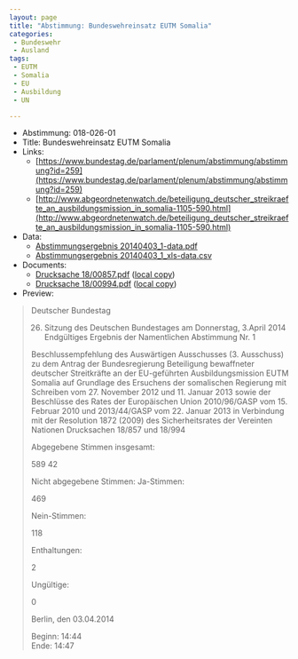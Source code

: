 ```yaml
---
layout: page
title: "Abstimmung: Bundeswehreinsatz EUTM Somalia"
categories:
 - Bundeswehr
 - Ausland
tags:
 - EUTM
 - Somalia
 - EU
 - Ausbildung
 - UN

---
```


* Abstimmung: 018-026-01
* Title: Bundeswehreinsatz EUTM Somalia
* Links: 
    * [https://www.bundestag.de/parlament/plenum/abstimmung/abstimmung?id=259](https://www.bundestag.de/parlament/plenum/abstimmung/abstimmung?id=259)
    * [http://www.abgeordnetenwatch.de/beteiligung_deutscher_streikraefte_an_ausbildungsmission_in_somalia-1105-590.html](http://www.abgeordnetenwatch.de/beteiligung_deutscher_streikraefte_an_ausbildungsmission_in_somalia-1105-590.html)
* Data: 
    * [Abstimmungsergebnis 20140403_1-data.pdf](/res/abstimmungsliste/20140403_1-data.pdf)
    * [Abstimmungsergebnis 20140403_1_xls-data.csv](/res/abstimmungsliste/analyses/20140403_1_xls-data.csv)
* Documents: 
    * [Drucksache 18/00857.pdf](http://dip21.bundestag.de/dip21/btd/18/008/1800857.pdf) ([local copy](/res/abstimmungsdaten/018-026-01/1800857.pdf))
    * [Drucksache 18/00994.pdf](http://dip21.bundestag.de/dip21/btd/18/009/1800994.pdf) ([local copy](/res/abstimmungsdaten/018-026-01/1800994.pdf))
* Preview: 
> Deutscher Bundestag
> 
> 26. Sitzung des Deutschen Bundestages
> am Donnerstag, 3.April 2014
> Endgültiges Ergebnis der Namentlichen Abstimmung Nr. 1
> 
> Beschlussempfehlung des Auswärtigen Ausschusses (3. Ausschuss) zu dem Antrag der
> Bundesregierung
> Beteiligung bewaffneter deutscher Streitkräfte an der EU-geführten Ausbildungsmission
> EUTM Somalia auf Grundlage des Ersuchens der somalischen Regierung mit Schreiben
> vom 27. November 2012 und 11. Januar 2013 sowie der Beschlüsse des Rates der
> Europäischen Union 2010/96/GASP vom 15. Februar 2010 und 2013/44/GASP vom 22.
> Januar 2013 in Verbindung mit der Resolution 1872 (2009) des Sicherheitsrates der
> Vereinten Nationen
> Drucksachen 18/857 und 18/994
> 
> Abgegebene Stimmen insgesamt:
> 
> 589
> 42
> 
> Nicht abgegebene Stimmen:
> Ja-Stimmen:
> 
> 469
> 
> Nein-Stimmen:
> 
> 118
> 
> Enthaltungen:
> 
> 2
> 
> Ungültige:
> 
> 0
> 
> Berlin, den 03.04.2014
> 
> Beginn: 14:44  
> Ende: 14:47
